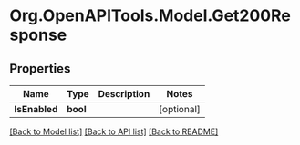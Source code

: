 # Org.OpenAPITools.Model.Get200Response

## Properties

Name | Type | Description | Notes
------------ | ------------- | ------------- | -------------
**IsEnabled** | **bool** |  | [optional] 

[[Back to Model list]](../README.md#documentation-for-models) [[Back to API list]](../README.md#documentation-for-api-endpoints) [[Back to README]](../README.md)

